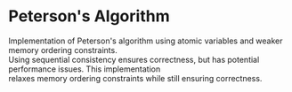 # Peterson's Algorithm   
Implementation of Peterson's algorithm using atomic variables and weaker memory ordering constraints.     
Using sequential consistency ensures correctness, but has potential performance issues. This implementation  
relaxes memory ordering constraints while still ensuring correctness. 

